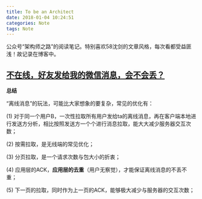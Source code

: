 ```yaml
---
title: To be an Architect
date: 2018-01-04 10:24:51
categories: Note
tags: Note
---
```


公众号“架构师之路”的阅读笔记。特别喜欢58沈剑的文章风格，每次看都受益匪浅！故记录在博客中。

<!---more--->

## [不在线，好友发给我的微信消息，会不会丢？](https://mp.weixin.qq.com/s?__biz=MjM5ODYxMDA5OQ==&mid=2651961909&idx=1&sn=74ddfea06a25b3650e7f2e1b501a36cb&chksm=bd2d0fe98a5a86ffd72b6d342855e489b6185c39fe304d6cae04f18a9811e38e1f178013c1fe&scene=0&xtrack=1#rd)

**总结**

“离线消息”的玩法，可能比大家想象的要复杂，常见的优化有：

(1) 对于同一个用户B，一次性拉取所有用户发给ta的离线消息，再在客户端本地进行发送方分析，相比按照发送方一个个进行消息拉取，能大大减少服务器交互次数；

(2) 按需拉取，是无线端的常见优化；

(3) 分页拉取，是一个请求次数与包大小的折衷；

(4) 应用层的ACK，**应用层的去重**（用户无察觉），才能保证离线消息的不丢不重；

(5) 下一页的拉取，同时作为上一页的ACK，能够极大减少与服务器的交互次数；